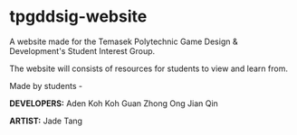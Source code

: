 # tpgddsig-website
 
A website made for the Temasek Polytechnic Game Design & Development's Student Interest Group.

The website will consists of resources for students to view and learn from.
 
 

Made by students -


**DEVELOPERS:**
Aden Koh 
Koh Guan Zhong
Ong Jian Qin


**ARTIST:**
Jade Tang

